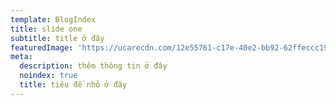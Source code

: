 ```yaml
---
template: BlogIndex
title: slide one
subtitle: title ở đây
featuredImage: 'https://ucarecdn.com/12e55761-c17e-40e2-bb92-62ffeccc19c4/'
meta:
  description: thêm thông tin ở đây
  noindex: true
  title: tiêu đề nhỏ ở đây
---
```


